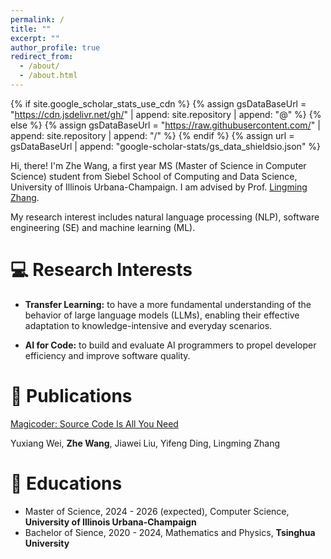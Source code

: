 ```yaml
---
permalink: /
title: ""
excerpt: ""
author_profile: true
redirect_from: 
  - /about/
  - /about.html
---
```


{% if site.google_scholar_stats_use_cdn %}
{% assign gsDataBaseUrl = "https://cdn.jsdelivr.net/gh/" | append: site.repository | append: "@" %}
{% else %}
{% assign gsDataBaseUrl = "https://raw.githubusercontent.com/" | append: site.repository | append: "/" %}
{% endif %}
{% assign url = gsDataBaseUrl | append: "google-scholar-stats/gs_data_shieldsio.json" %}

<span class='anchor' id='about-me'></span>


Hi, there! I'm Zhe Wang, a first year MS (Master of Science in Computer Science) student from Siebel School of Computing and Data Science, University of Illinois Urbana-Champaign.   I am advised by Prof. [Lingming Zhang](https://lingming.cs.illinois.edu).

My research interest includes natural language processing (NLP), software engineering (SE) and machine learning (ML).


# 💻 Research Interests 

- **Transfer Learning:** to have a more fundamental understanding of the behavior of large language models (LLMs), enabling their effective adaptation to knowledge-intensive and everyday scenarios.

- **AI for Code:** to build and evaluate AI programmers to propel developer efficiency and improve software quality.



# 📝 Publications 


[Magicoder: Source Code Is All You Need](https://arxiv.org/abs/2312.02120)

Yuxiang Wei, **Zhe Wang**, Jiawei Liu, Yifeng Ding, Lingming Zhang



# 📖 Educations
- Master of Science, 2024 - 2026 (expected), Computer Science, **University of Illinois Urbana-Champaign**
- Bachelor of Sience, 2020 - 2024, Mathematics and Physics, **Tsinghua University**



